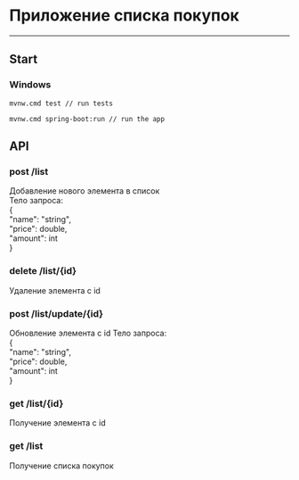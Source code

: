 # Приложение списка покупок
___

## Start

### Windows
    mvnw.cmd test // run tests

    mvnw.cmd spring-boot:run // run the app

## API

### post /list

Добавление нового элемента в список\
Тело запроса:\
{\
    "name": "string",\
    "price": double,\
    "amount": int\
}

### delete /list/{id}

Удаление элемента с id

### post /list/update/{id}

Обновление элемента с id
Тело запроса:\
{\
"name": "string",\
"price": double,\
"amount": int\
}

### get /list/{id}

Получение элемента с id

### get /list

Получение списка покупок